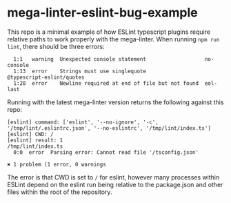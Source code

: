 # mega-linter-eslint-bug-example

This repo is a minimal example of how ESLint typescript plugins require relative paths to work properly with the
mega-linter. When running `npm run lint`, there should be three errors:

```shell
  1:1   warning  Unexpected console statement                   no-console
  1:13  error    Strings must use singlequote                   @typescript-eslint/quotes
  1:28  error    Newline required at end of file but not found  eol-last
```

Running with the latest mega-linter version returns the following against this repo:

```shell
[eslint] command: ['eslint', '--no-ignore', '-c', '/tmp/lint/.eslintrc.json', '--no-eslintrc', '/tmp/lint/index.ts']
[eslint] CWD: /
[eslint] result: 1 
/tmp/lint/index.ts
  0:0  error  Parsing error: Cannot read file '/tsconfig.json'

✖ 1 problem (1 error, 0 warnings
```

The error is that CWD is set to `/` for eslint, however many processes within ESLint depend on the eslint run being
relative to the package.json and other files within the root of the repository.